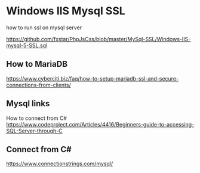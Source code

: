 # Windows IIS Mysql SSL
how to run ssl on mysql server

https://github.com/fxstar/PhpJsCss/blob/master/MySql-SSL/Windows-IIS-mysql-5-SSL.sql

## How to MariaDB
https://www.cyberciti.biz/faq/how-to-setup-mariadb-ssl-and-secure-connections-from-clients/

## Mysql links
How to connect from C#
https://www.codeproject.com/Articles/4416/Beginners-guide-to-accessing-SQL-Server-through-C

## Connect from C#
https://www.connectionstrings.com/mysql/
